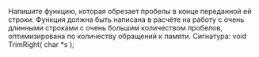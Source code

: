 Напишите функцию, которая обрезает пробелы в конце переданной ей строки. Функция должна быть написана в расчёте на работу с очень длинными строками с очень большим количеством пробелов, оптимизирована по количеству обращений к памяти. Сигнатура: void TrimRight( char *s );
